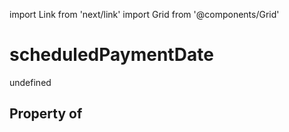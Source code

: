 import Link from 'next/link'
import Grid from '@components/Grid'

# scheduledPaymentDate

undefined

## Property of



